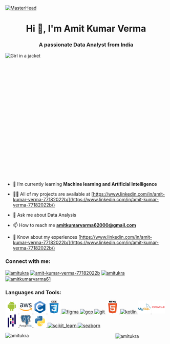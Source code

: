[![MasterHead](https://www.skilglobal.com/wp-content/uploads/2020/05/Colorful-Business-Data-General-Linkedin-Banner.png)](https://rishavchanda.io)
<h1 align="center">Hi 👋, I'm Amit Kumar Verma</h1>
<h3 align="center">A passionate Data Analyst from India</h3>
<img align="right" src="https://media.licdn.com/dms/image/v2/D4E12AQHFTYesKzpoSA/article-cover_image-shrink_720_1280/article-cover_image-shrink_720_1280/0/1674740361456?e=2147483647&v=beta&t=qYqH4bybm_nakChGRgM5KaDGTXJJ7aMTX1V0VH1RdwY" alt="Girl in a jacket" width="600" height="400">

- 🌱 I’m currently learning **Machine learning and Artificial Intelligence**

- 👨‍💻 All of my projects are available at [https://www.linkedin.com/in/amit-kumar-verma-77182022b/](https://www.linkedin.com/in/amit-kumar-verma-77182022b/)

- 💬 Ask me about Data Analysis

- 📫 How to reach me **amitkumarvarma62000@gmail.com**

- 📄 Know about my experiences [https://www.linkedin.com/in/amit-kumar-verma-77182022b/](https://www.linkedin.com/in/amit-kumar-verma-77182022b/)

<h3 align="left">Connect with me:</h3>
<p align="left">
<a href="https://twitter.com/amitukra" target="blank"><img align="center" src="https://raw.githubusercontent.com/rahuldkjain/github-profile-readme-generator/master/src/images/icons/Social/twitter.svg" alt="amitukra" height="30" width="40" /></a>
<a href="https://linkedin.com/in/amit-kumar-verma-77182022b" target="blank"><img align="center" src="https://raw.githubusercontent.com/rahuldkjain/github-profile-readme-generator/master/src/images/icons/Social/linked-in-alt.svg" alt="amit-kumar-verma-77182022b" height="30" width="40" /></a>
<a href="https://instagram.com/amitukra" target="blank"><img align="center" src="https://raw.githubusercontent.com/rahuldkjain/github-profile-readme-generator/master/src/images/icons/Social/instagram.svg" alt="amitukra" height="30" width="40" /></a>
<a href="https://www.hackerrank.com/amitkumarvarma61" target="blank"><img align="center" src="https://raw.githubusercontent.com/rahuldkjain/github-profile-readme-generator/master/src/images/icons/Social/hackerrank.svg" alt="amitkumarvarma61" height="30" width="40" /></a>
</p>

<h3 align="left">Languages and Tools:</h3>
<p align="left"> <a href="https://developer.android.com" target="_blank" rel="noreferrer"> <img src="https://raw.githubusercontent.com/devicons/devicon/master/icons/android/android-original-wordmark.svg" alt="android" width="40" height="40"/> </a> <a href="https://aws.amazon.com" target="_blank" rel="noreferrer"> <img src="https://raw.githubusercontent.com/devicons/devicon/master/icons/amazonwebservices/amazonwebservices-original-wordmark.svg" alt="aws" width="40" height="40"/> </a> <a href="https://www.cprogramming.com/" target="_blank" rel="noreferrer"> <img src="https://raw.githubusercontent.com/devicons/devicon/master/icons/c/c-original.svg" alt="c" width="40" height="40"/> </a> <a href="https://www.w3schools.com/css/" target="_blank" rel="noreferrer"> <img src="https://raw.githubusercontent.com/devicons/devicon/master/icons/css3/css3-original-wordmark.svg" alt="css3" width="40" height="40"/> </a> <a href="https://www.figma.com/" target="_blank" rel="noreferrer"> <img src="https://www.vectorlogo.zone/logos/figma/figma-icon.svg" alt="figma" width="40" height="40"/> </a> <a href="https://cloud.google.com" target="_blank" rel="noreferrer"> <img src="https://www.vectorlogo.zone/logos/google_cloud/google_cloud-icon.svg" alt="gcp" width="40" height="40"/> </a> <a href="https://git-scm.com/" target="_blank" rel="noreferrer"> <img src="https://www.vectorlogo.zone/logos/git-scm/git-scm-icon.svg" alt="git" width="40" height="40"/> </a> <a href="https://www.w3.org/html/" target="_blank" rel="noreferrer"> <img src="https://raw.githubusercontent.com/devicons/devicon/master/icons/html5/html5-original-wordmark.svg" alt="html5" width="40" height="40"/> </a> <a href="https://kotlinlang.org" target="_blank" rel="noreferrer"> <img src="https://www.vectorlogo.zone/logos/kotlinlang/kotlinlang-icon.svg" alt="kotlin" width="40" height="40"/> </a> <a href="https://www.mysql.com/" target="_blank" rel="noreferrer"> <img src="https://raw.githubusercontent.com/devicons/devicon/master/icons/mysql/mysql-original-wordmark.svg" alt="mysql" width="40" height="40"/> </a> <a href="https://www.oracle.com/" target="_blank" rel="noreferrer"> <img src="https://raw.githubusercontent.com/devicons/devicon/master/icons/oracle/oracle-original.svg" alt="oracle" width="40" height="40"/> </a> <a href="https://pandas.pydata.org/" target="_blank" rel="noreferrer"> <img src="https://raw.githubusercontent.com/devicons/devicon/2ae2a900d2f041da66e950e4d48052658d850630/icons/pandas/pandas-original.svg" alt="pandas" width="40" height="40"/> </a> <a href="https://www.postgresql.org" target="_blank" rel="noreferrer"> <img src="https://raw.githubusercontent.com/devicons/devicon/master/icons/postgresql/postgresql-original-wordmark.svg" alt="postgresql" width="40" height="40"/> </a> <a href="https://www.python.org" target="_blank" rel="noreferrer"> <img src="https://raw.githubusercontent.com/devicons/devicon/master/icons/python/python-original.svg" alt="python" width="40" height="40"/> </a> <a href="https://scikit-learn.org/" target="_blank" rel="noreferrer"> <img src="https://upload.wikimedia.org/wikipedia/commons/0/05/Scikit_learn_logo_small.svg" alt="scikit_learn" width="40" height="40"/> </a> <a href="https://seaborn.pydata.org/" target="_blank" rel="noreferrer"> <img src="https://seaborn.pydata.org/_images/logo-mark-lightbg.svg" alt="seaborn" width="40" height="40"/> </a> </p>

<p><img align="left" src="https://github-readme-stats.vercel.app/api/top-langs?username=amitukra&show_icons=true&locale=en&layout=compact" width=340px alt="amitukra" /></p>

<p>&nbsp;<img align="center" src="https://github-readme-stats.vercel.app/api?username=amitukra&show_icons=true&locale=en" width=450px alt="amitukra" /></p>
